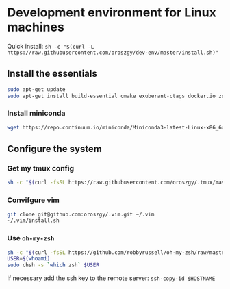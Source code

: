 # Development environment for Linux machines

Quick install: `sh -c "$(curl -L https://raw.githubusercontent.com/oroszgy/dev-env/master/install.sh)"`

## Install the essentials
``` bash
sudo apt-get update
sudo apt-get install build-essential cmake exuberant-ctags docker.io zsh tmux mc vim htop pv enca parallel tree jq -y
```

### Install miniconda
``` bash
wget https://repo.continuum.io/miniconda/Miniconda3-latest-Linux-x86_64.sh && bash ./Miniconda3-latest-Linux-x86_64.sh && rm -rf ./Miniconda3-latest-Linux-x86_64.sh
```

## Configure the system
### Get my tmux config
``` bash
sh -c "$(curl -fsSL https://raw.githubusercontent.com/oroszgy/.tmux/master/install.sh)"
```

### Convifgure vim
``` bash
git clone git@github.com:oroszgy/.vim.git ~/.vim
~/.vim/install.sh
```

### Use `oh-my-zsh`
``` bash
sh -c "$(curl -fsSL https://github.com/robbyrussell/oh-my-zsh/raw/master/tools/install.sh)"
USER=$(whoami)
sudo chsh -s `which zsh` $USER
```

If necessary add the ssh key to the remote server: `ssh-copy-id $HOSTNAME`
